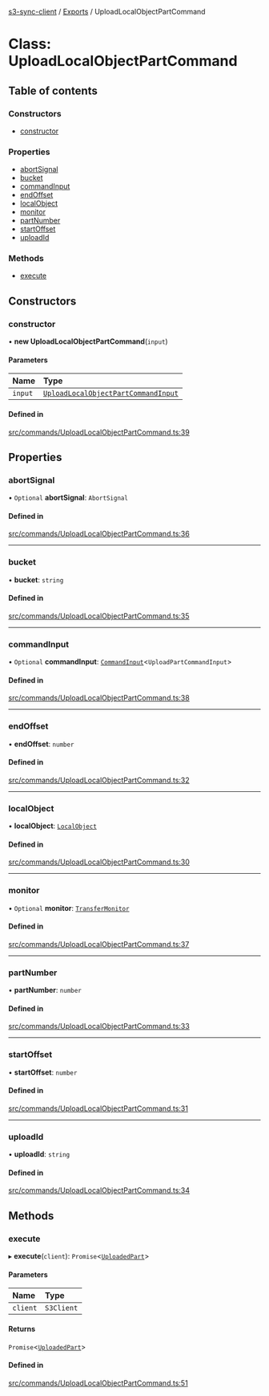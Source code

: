 [s3-sync-client](../README.md) / [Exports](../modules.md) / UploadLocalObjectPartCommand

# Class: UploadLocalObjectPartCommand

## Table of contents

### Constructors

- [constructor](UploadLocalObjectPartCommand.md#constructor)

### Properties

- [abortSignal](UploadLocalObjectPartCommand.md#abortsignal)
- [bucket](UploadLocalObjectPartCommand.md#bucket)
- [commandInput](UploadLocalObjectPartCommand.md#commandinput)
- [endOffset](UploadLocalObjectPartCommand.md#endoffset)
- [localObject](UploadLocalObjectPartCommand.md#localobject)
- [monitor](UploadLocalObjectPartCommand.md#monitor)
- [partNumber](UploadLocalObjectPartCommand.md#partnumber)
- [startOffset](UploadLocalObjectPartCommand.md#startoffset)
- [uploadId](UploadLocalObjectPartCommand.md#uploadid)

### Methods

- [execute](UploadLocalObjectPartCommand.md#execute)

## Constructors

### constructor

• **new UploadLocalObjectPartCommand**(`input`)

#### Parameters

| Name | Type |
| :------ | :------ |
| `input` | [`UploadLocalObjectPartCommandInput`](../modules.md#uploadlocalobjectpartcommandinput) |

#### Defined in

[src/commands/UploadLocalObjectPartCommand.ts:39](https://github.com/jeanbmar/s3-sync-client/blob/c83b38d/src/commands/UploadLocalObjectPartCommand.ts#L39)

## Properties

### abortSignal

• `Optional` **abortSignal**: `AbortSignal`

#### Defined in

[src/commands/UploadLocalObjectPartCommand.ts:36](https://github.com/jeanbmar/s3-sync-client/blob/c83b38d/src/commands/UploadLocalObjectPartCommand.ts#L36)

___

### bucket

• **bucket**: `string`

#### Defined in

[src/commands/UploadLocalObjectPartCommand.ts:35](https://github.com/jeanbmar/s3-sync-client/blob/c83b38d/src/commands/UploadLocalObjectPartCommand.ts#L35)

___

### commandInput

• `Optional` **commandInput**: [`CommandInput`](../modules.md#commandinput)<`UploadPartCommandInput`\>

#### Defined in

[src/commands/UploadLocalObjectPartCommand.ts:38](https://github.com/jeanbmar/s3-sync-client/blob/c83b38d/src/commands/UploadLocalObjectPartCommand.ts#L38)

___

### endOffset

• **endOffset**: `number`

#### Defined in

[src/commands/UploadLocalObjectPartCommand.ts:32](https://github.com/jeanbmar/s3-sync-client/blob/c83b38d/src/commands/UploadLocalObjectPartCommand.ts#L32)

___

### localObject

• **localObject**: [`LocalObject`](LocalObject.md)

#### Defined in

[src/commands/UploadLocalObjectPartCommand.ts:30](https://github.com/jeanbmar/s3-sync-client/blob/c83b38d/src/commands/UploadLocalObjectPartCommand.ts#L30)

___

### monitor

• `Optional` **monitor**: [`TransferMonitor`](TransferMonitor.md)

#### Defined in

[src/commands/UploadLocalObjectPartCommand.ts:37](https://github.com/jeanbmar/s3-sync-client/blob/c83b38d/src/commands/UploadLocalObjectPartCommand.ts#L37)

___

### partNumber

• **partNumber**: `number`

#### Defined in

[src/commands/UploadLocalObjectPartCommand.ts:33](https://github.com/jeanbmar/s3-sync-client/blob/c83b38d/src/commands/UploadLocalObjectPartCommand.ts#L33)

___

### startOffset

• **startOffset**: `number`

#### Defined in

[src/commands/UploadLocalObjectPartCommand.ts:31](https://github.com/jeanbmar/s3-sync-client/blob/c83b38d/src/commands/UploadLocalObjectPartCommand.ts#L31)

___

### uploadId

• **uploadId**: `string`

#### Defined in

[src/commands/UploadLocalObjectPartCommand.ts:34](https://github.com/jeanbmar/s3-sync-client/blob/c83b38d/src/commands/UploadLocalObjectPartCommand.ts#L34)

## Methods

### execute

▸ **execute**(`client`): `Promise`<[`UploadedPart`](../modules.md#uploadedpart)\>

#### Parameters

| Name | Type |
| :------ | :------ |
| `client` | `S3Client` |

#### Returns

`Promise`<[`UploadedPart`](../modules.md#uploadedpart)\>

#### Defined in

[src/commands/UploadLocalObjectPartCommand.ts:51](https://github.com/jeanbmar/s3-sync-client/blob/c83b38d/src/commands/UploadLocalObjectPartCommand.ts#L51)
